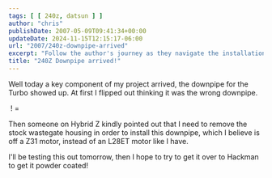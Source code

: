 ```yaml
---
tags: [ [ 240z, datsun ] ]
author: "chris"
publishDate: 2007-05-09T09:41:34+00:00
updateDate: 2024-11-15T12:15:17-06:00
url: "2007/240z-downpipe-arrived"
excerpt: "Follow the author's journey as they navigate the installation of a turbo downpipe on a Z31 motor, sharing helpful tips and insights."
title: "240Z Downpipe arrived!"
---
```


Well today a key component of my project arrived, the downpipe for the Turbo showed up. At first I flipped out thinking it was the wrong downpipe.

<a href="https://www.flickr.com/photos/chammond/490585558/" ><img alt="" src="https://farm1.static.flickr.com/218/490585558_eb5112c77e_m.jpg" border="0" /></a> ! = <a href="https://www.flickr.com/photos/chammond/490601273/" ><img alt="" src="https://farm1.static.flickr.com/217/490601273_c54b8a7005_m.jpg" border="0" /></a>

Then someone on Hybrid Z kindly pointed out that I need to remove the stock wastegate housing in order  to install this downpipe, which I believe is off a Z31 motor, instead of an L28ET motor like I have.

I'll be testing this out tomorrow, then I hope to try to get it over to Hackman to get it powder coated!
